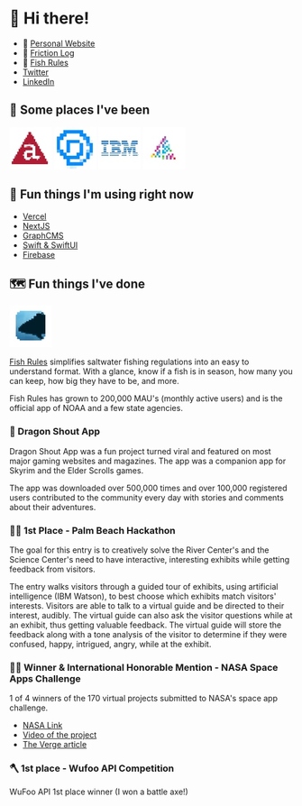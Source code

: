 # :wave: Hi there!

- 👾 [Personal Website](https://www.richardblalock.com/)
- 🚀 [Friction Log](https://frictionlog.com/)
- 🐠 [Fish Rules](https://fishrulesapp.com/)
- [Twitter](https://twitter.com/rblalock)
- [LinkedIn](https://www.linkedin.com/in/rickblalock/)

## 🚀 Some places I've been
[![Appcelerator](https://raw.githubusercontent.com/rblalock/rblalock/master/images/appc.jpg)](https://appcelerator.com)
[![Pinpoint](https://raw.githubusercontent.com/rblalock/rblalock/master/images/pinpoint.jpg)](https://pinpoint.com)
[![IBM](https://raw.githubusercontent.com/rblalock/rblalock/master/images/ibm.jpg)](https://ibm.com)
[![Levatas](https://raw.githubusercontent.com/rblalock/rblalock/master/images/levatas.jpg)](https://levatas.com)

## 🔬 Fun things I'm using right now
- [Vercel](https://vercel.com)
- [NextJS](https://nextjs.com)
- [GraphCMS](https://graphcms.com)
- [Swift & SwiftUI](https://developer.apple.com/xcode/swiftui/)
- [Firebase](https://firebase.com)

## 🗺️ Fun things I've done

[![Fish Rules](images/fishrules.jpg)](https://fishrulesapp.com)

[Fish Rules](https://fishrulesapp.com) simplifies saltwater fishing regulations into an easy to understand format. With a glance, know if a fish is in season, how many you can keep, how big they have to be, and more.

Fish Rules has grown to 200,000 MAU's (monthly active users) and is the official app of NOAA and a few state agencies.

### 🐉 Dragon Shout App

Dragon Shout App was a fun project turned viral and featured on most major gaming websites and magazines. The app was a companion app for Skyrim and the Elder Scrolls games.

The app was downloaded over 500,000 times and over 100,000 registered users contributed to the community every day with stories and comments about their adventures.

### 👨‍💻 1st Place - Palm Beach Hackathon

The goal for this entry is to creatively solve the River Center's and the Science Center's need to have interactive, interesting exhibits while getting feedback from visitors.

The entry walks visitors through a guided tour of exhibits, using artificial intelligence (IBM Watson), to best choose which exhibits match visitors' interests. Visitors are able to talk to a virtual guide and be directed to their interest, audibly. The virtual guide can also ask the visitor questions while at an exhibit, thus getting valuable feedback. The virtual guide will store the feedback along with a tone analysis of the visitor to determine if they were confused, happy, intrigued, angry, while at the exhibit.

### 👨‍🚀 Winner & International Honorable Mention - NASA Space Apps Challenge

1 of 4 winners of the 170 virtual projects submitted to NASA's space app challenge.

- [NASA Link](https://open.nasa.gov/blog/virtual-winners/)
- [Video of the project](https://vimeo.com/64515087)
- [The Verge article](https://www.theverge.com/2013/4/29/4270734/nasa-space-apps-challenge-hackers-2013)

### 🪓 1st place - Wufoo API Competition

WuFoo API 1st place winner (I won a battle axe!)